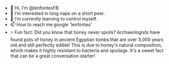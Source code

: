 - 👋 Hi, I’m @lenfontesFB
- 👀 I’m interested in long naps on a short peer.
- 🌱 I’m currently learning to control myself.
- 📫 How to reach me google 'lenfontes'
- ⚡ Fun fact: Did you know that honey never spoils? Archaeologists have found pots of honey in ancient Egyptian tombs that are over 3,000 years old and still perfectly edible! This is due to honey's natural composition, which makes it highly resistant to bacteria and spoilage. It's a sweet fact that can be a great conversation starter!

<!---
lenfontesFB/lenfontesFB is a ✨ special ✨ repository because its `README.md` (this file) appears on your GitHub profile.
You can click the Preview link to take a look at your changes.
--->
